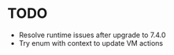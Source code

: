 # TODO

* Resolve runtime issues after upgrade to 7.4.0
* Try enum with context to update VM actions